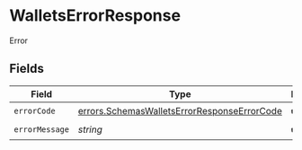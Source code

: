 # WalletsErrorResponse

Error


## Fields

| Field                                                                                                             | Type                                                                                                              | Required                                                                                                          | Description                                                                                                       |
| ----------------------------------------------------------------------------------------------------------------- | ----------------------------------------------------------------------------------------------------------------- | ----------------------------------------------------------------------------------------------------------------- | ----------------------------------------------------------------------------------------------------------------- |
| `errorCode`                                                                                                       | [errors.SchemasWalletsErrorResponseErrorCode](../../../sdk/models/errors/schemaswalletserrorresponseerrorcode.md) | :heavy_check_mark:                                                                                                | N/A                                                                                                               |
| `errorMessage`                                                                                                    | *string*                                                                                                          | :heavy_check_mark:                                                                                                | N/A                                                                                                               |